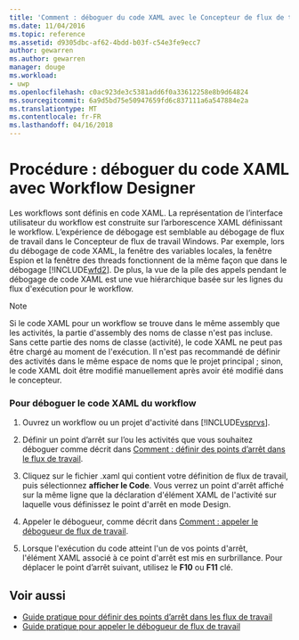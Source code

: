 ```yaml
---
title: 'Comment : déboguer du code XAML avec le Concepteur de flux de travail | Documents Microsoft'
ms.date: 11/04/2016
ms.topic: reference
ms.assetid: d9305dbc-af62-4bdd-b03f-c54e3fe9ecc7
author: gewarren
ms.author: gewarren
manager: douge
ms.workload:
- uwp
ms.openlocfilehash: c0ac923de3c5381add6f0a33612258e8b9d64824
ms.sourcegitcommit: 6a9d5bd75e50947659fd6c837111a6a547884e2a
ms.translationtype: MT
ms.contentlocale: fr-FR
ms.lasthandoff: 04/16/2018
---
```

# <a name="how-to-debug-xaml-with-the-workflow-designer"></a>Procédure : déboguer du code XAML avec Workflow Designer
Les workflows sont définis en code XAML. La représentation de l’interface utilisateur du workflow est construite sur l’arborescence XAML définissant le workflow. L’expérience de débogage est semblable au débogage de flux de travail dans le Concepteur de flux de travail Windows. Par exemple, lors du débogage de code XAML, la fenêtre des variables locales, la fenêtre Espion et la fenêtre des threads fonctionnent de la même façon que dans le débogage [!INCLUDE[wfd2](../workflow-designer/includes/wfd2_md.md)]. De plus, la vue de la pile des appels pendant le débogage de code XAML est une vue hiérarchique basée sur les lignes du flux d'exécution pour le workflow.

> [!NOTE]
> Si le code XAML pour un workflow se trouve dans le même assembly que les activités, la partie d'assembly des noms de classe n'est pas incluse. Sans cette partie des noms de classe (activité), le code XAML ne peut pas être chargé au moment de l'exécution. Il n'est pas recommandé de définir des activités dans le même espace de noms que le projet principal ; sinon, le code XAML doit être modifié manuellement après avoir été modifié dans le concepteur.

### <a name="to-debug-workflow-xaml"></a>Pour déboguer le code XAML du workflow

1.  Ouvrez un workflow ou un projet d'activité dans [!INCLUDE[vsprvs](../code-quality/includes/vsprvs_md.md)].

2.  Définir un point d’arrêt sur l’ou les activités que vous souhaitez déboguer comme décrit dans [Comment : définir des points d’arrêt dans le flux de travail](../workflow-designer/how-to-set-breakpoints-in-workflows.md).

3.  Cliquez sur le fichier .xaml qui contient votre définition de flux de travail, puis sélectionnez **afficher le Code**. Vous verrez un point d'arrêt affiché sur la même ligne que la déclaration d'élément XAML de l'activité sur laquelle vous définissez le point d'arrêt en mode Design.

4.  Appeler le débogueur, comme décrit dans [Comment : appeler le débogueur de flux de travail](../workflow-designer/how-to-invoke-the-workflow-debugger.md).

5.  Lorsque l'exécution du code atteint l'un de vos points d'arrêt, l'élément XAML associé à ce point d'arrêt est mis en surbrillance. Pour déplacer le point d’arrêt suivant, utilisez le **F10** ou **F11** clé.

## <a name="see-also"></a>Voir aussi

- [Guide pratique pour définir des points d’arrêt dans les flux de travail](../workflow-designer/how-to-set-breakpoints-in-workflows.md)
- [Guide pratique pour appeler le débogueur de flux de travail](../workflow-designer/how-to-invoke-the-workflow-debugger.md)